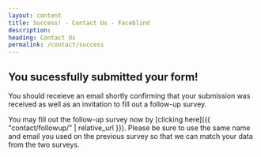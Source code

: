 ```yaml
---
layout: content
title: Success! - Contact Us - Faceblind
description:
heading: Contact Us
permalink: /contact/success
---
```

## You sucessfully submitted your form!

You should receieve an email shortly confirming that your submission was received as well as an invitation to fill out a follow-up survey.

You may fill out the follow-up survey now by [clicking here]({{ "contact/followup/" | relative_url }}). Please be sure to use the same name and email you used on the previous survey so that we can match your data from the two surveys.
